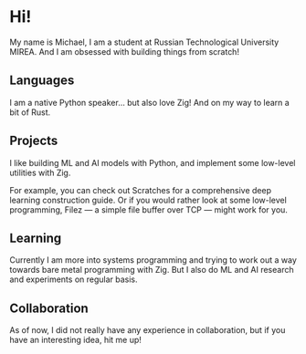 # Hi!

My name is Michael, I am a student at Russian Technological University MIREA. And I am obsessed with building 
things from scratch!

## Languages

I am a native Python speaker... but also love Zig! And on my way to learn a bit of Rust.

## Projects

I like building ML and AI models with Python, and implement some low-level utilities with Zig.

For example, you can check out Scratches for a comprehensive deep learning construction guide.
Or if you would rather look at some low-level programming, Filez — a simple file buffer over TCP — might
work for you.

## Learning

Currently I am more into systems programming and trying to work out a way towards bare metal programming with Zig.
But I also do ML and AI research and experiments on regular basis.

## Collaboration

As of now, I did not really have any experience in collaboration, but if you have an interesting idea, hit me up!
